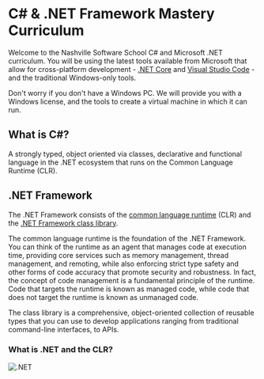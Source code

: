 # C\# & .NET Framework Mastery Curriculum

Welcome to the Nashville Software School C# and Microsoft .NET curriculum. You will be using the latest tools available from Microsoft that allow for cross-platform development - [.NET Core](https://www.microsoft.com/net/core) and [Visual Studio Code](https://code.visualstudio.com/) - and the traditional Windows-only tools.

Don't worry if you don't have a Windows PC. We will provide you with a Windows license, and the tools to create a virtual machine in which it can run.

## What is C\#?

A strongly typed, object oriented via classes, declarative and functional language in the .NET ecosystem that runs on the Common Language Runtime (CLR).


## .NET Framework

The .NET Framework consists of the [common language runtime](https://msdn.microsoft.com/en-us/library/8bs2ecf4(v=vs.110).aspx) (CLR) and the [.NET Framework class library](https://msdn.microsoft.com/en-us/library/gg145045(v=vs.110).aspx).

The common language runtime is the foundation of the .NET Framework. You can think of the runtime as an agent that manages code at execution time, providing core services such as memory management, thread management, and remoting, while also enforcing strict type safety and other forms of code accuracy that promote security and robustness. In fact, the concept of code management is a fundamental principle of the runtime. Code that targets the runtime is known as managed code, while code that does not target the runtime is known as unmanaged code.

The class library is a comprehensive, object-oriented collection of reusable types that you can use to develop applications ranging from traditional command-line interfaces, to APIs.

### What is .NET and the CLR?

![.NET](https://upload.wikimedia.org/wikipedia/commons/thumb/d/d3/DotNet.svg/300px-DotNet.svg.png)